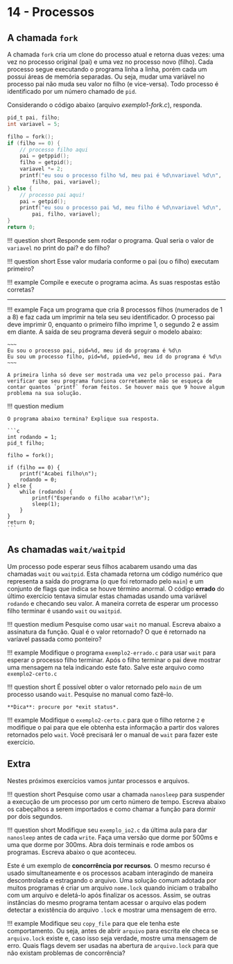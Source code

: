 # 14 - Processos

## A chamada `fork`

A chamada `fork` cria um clone do processo atual e retorna duas vezes: uma vez no processo original (pai) e uma vez no processo novo (filho). Cada processo segue executando o programa linha a linha, porém cada um possui áreas de memória separadas. Ou seja, mudar uma variável no processo pai não muda seu valor no filho (e vice-versa). Todo processo é identificado por um número chamado de `pid`.

Considerando o código abaixo (arquivo *exemplo1-fork.c*), responda.

```c
pid_t pai, filho;
int variavel = 5;

filho = fork();
if (filho == 0) {
    // processo filho aqui
    pai = getppid();
    filho = getpid();
    variavel *= 2;
    printf("eu sou o processo filho %d, meu pai é %d\nvariavel %d\n",
        filho, pai, variavel);
} else {
    // processo pai aqui!
    pai = getpid();
    printf("eu sou o processo pai %d, meu filho é %d\nvariavel %d\n",
        pai, filho, variavel);
}
return 0;
```

!!! question short
    Responde sem rodar o programa. Qual seria o valor de `variavel` no print do pai? e do filho?

!!! question short
    Esse valor mudaria conforme o pai (ou o filho) executam primeiro?

!!! example
    Compile e execute o programa acima. As suas respostas estão corretas?

------------------

!!! example
     Faça um programa que cria 8 processos filhos (numerados de 1 a 8) e faz cada um imprimir na tela seu seu identificador. O processo pai deve imprimir 0, enquanto o primeiro filho imprime 1, o segundo 2 e assim em diante. A saída de seu programa deverá seguir o modelo abaixo:

    ~~~
    Eu sou o processo pai, pid=%d, meu id do programa é %d\n
    Eu sou um processo filho, pid=%d, ppied=%d, meu id do programa é %d\n
    ~~~

    A primeira linha só deve ser mostrada uma vez pelo processo pai. Para verificar que seu programa funciona corretamente não se esqueça de contar quantos `printf` foram feitos. Se houver mais que 9 houve algum problema na sua solução.



!!! question medium

    O programa abaixo termina? Explique sua resposta.

    ```c
    int rodando = 1;
    pid_t filho;

    filho = fork();

    if (filho == 0) {
        printf("Acabei filho\n");
        rodando = 0;
    } else {
        while (rodando) {
            printf("Esperando o filho acabar!\n");
            sleep(1);
        }
    }
    return 0;
    ```

## As chamadas `wait/waitpid`

Um processo pode esperar seus filhos acabarem usando uma das chamadas `wait` ou `waitpid`. Esta chamada retorna um código numérico que representa a saída do programa (o que foi retornado pelo `main`) e um conjunto de flags que indica se houve término anormal. O código **errado** do último exercício tentava simular estas chamadas usando uma variável `rodando` e checando seu valor. A maneira correta de esperar um processo filho terminar é usando `wait` ou `waitpid`.

!!! question medium
    Pesquise como usar `wait` no manual. Escreva abaixo a assinatura da função. Qual é o valor retornado? O que é retornado na varíavel passada como ponteiro?

!!! example
    Modifique o programa `exemplo2-errado.c` para usar `wait` para esperar o processo filho terminar. Após o filho terminar o pai deve mostrar uma mensagem na tela indicando este fato. Salve este arquivo como `exemplo2-certo.c`

!!! question short
    É possível obter o valor retornado pelo `main` de um processo usando `wait`. Pesquise no manual como fazê-lo.

    **Dica**: procure por *exit status*.

!!! example
    Modifique o `exemplo2-certo.c` para que o filho retorne `2` e modifique o pai para que ele obtenha esta informação a partir dos valores retornados pelo `wait`. Você precisará ler o manual de `wait` para fazer este exercício.

## Extra

Nestes próximos exercícios vamos juntar processos e arquivos.

!!! question short
    Pesquise como usar a chamada `nanosleep` para suspender a execução de um processo por um certo número de tempo. Escreva abaixo os cabeçalhos a serem importados e como chamar a função para dormir por dois segundos.

!!! question short
    Modifique seu `exemplo_io2.c` da última aula para dar `nanosleep` antes de cada `write`. Faça uma versão que dorme por 500ms e uma que dorme por 300ms. Abra dois terminais e rode ambos os programas. Escreva abaixo o que aconteceu.

Este é um exemplo de **concorrência por recursos**. O mesmo recurso é usado simultaneamente e os processos acabam interagindo de maneira descontrolada e estragando o arquivo. Uma solução comum adotada por muitos programas é criar um arquivo `nome.lock` quando iniciam o trabalho com um arquivo e deletá-lo após finalizar os acessos. Assim, se outras instâncias do mesmo programa tentam acessar o arquivo elas podem detectar a existência do arquivo `.lock` e mostrar uma mensagem de erro.

!!! example
    Modifique seu `copy_file` para que ele tenha este comportamento. Ou seja, antes de abrir `arquivo` para escrita ele checa se `arquivo.lock` existe e, caso isso seja verdade, mostre uma mensagem de erro. Quais flags devem ser usadas na abertura de `arquivo.lock` para que não existam problemas de concorrência?
